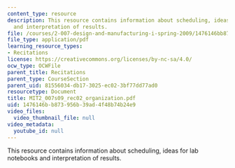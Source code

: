 ```yaml
---
content_type: resource
description: This resource contains information about scheduling, ideas for lab notebooks
  and interpretation of results.
file: /courses/2-007-design-and-manufacturing-i-spring-2009/1476146bb873956b39ad4f48b74b24e9_MIT2_007s09_rec02_organization.pdf
file_type: application/pdf
learning_resource_types:
- Recitations
license: https://creativecommons.org/licenses/by-nc-sa/4.0/
ocw_type: OCWFile
parent_title: Recitations
parent_type: CourseSection
parent_uid: 81556034-db17-3025-ec02-3bf77dd77ad0
resourcetype: Document
title: MIT2_007s09_rec02_organization.pdf
uid: 1476146b-b873-956b-39ad-4f48b74b24e9
video_files:
  video_thumbnail_file: null
video_metadata:
  youtube_id: null
---
```

This resource contains information about scheduling, ideas for lab notebooks and interpretation of results.